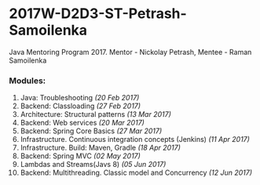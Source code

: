 # 2017W-D2D3-ST-Petrash-Samoilenka
Java Mentoring Program 2017. Mentor -  Nickolay Petrash, Mentee - Raman Samoilenka

### Modules:

1. Java: Troubleshooting *(20 Feb 2017)*
2. Backend: Classloading *(27 Feb 2017)*
3. Architecture: Structural patterns *(13 Mar 2017)*
4. Backend: Web services *(20 Mar 2017)*
5. Backend: Spring Core Basics *(27 Mar 2017)*
6. Infrastructure. Continuous integration concepts (Jenkins) *(11 Apr 2017)*
7. Infrastructure. Build: Maven, Gradle *(18 Apr 2017)*
8. Backend: Spring MVC *(02 May 2017)*
9. Lambdas and Streams(Javs 8) *(05 Jun 2017)*
10. Backend: Multithreading. Classic model and Concurrency *(12 Jun 2017)*
